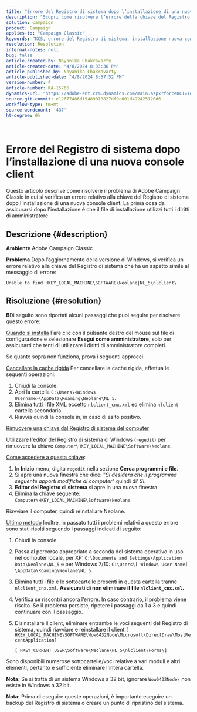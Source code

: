 ```yaml
---
title: "Errore del Registro di sistema dopo l’installazione di una nuova console client"
description: "Scopri come risolvere l’errore della chiave del Registro di sistema quando tenti di installare una nuova console client in Campaign Classic."
solution: Campaign
product: Campaign
applies-to: "Campaign Classic"
keywords: "KCS, errore del Registro di sistema, installazione nuova console client, Adobe Campaign Classic, risoluzione dei problemi, cancellazione della cache, regedit, chiave del Registro di sistema"
resolution: Resolution
internal-notes: null
bug: false
article-created-by: Nayanika Chakravarty
article-created-date: "4/8/2024 8:33:36 PM"
article-published-by: Nayanika Chakravarty
article-published-date: "4/8/2024 8:57:52 PM"
version-number: 4
article-number: KA-15766
dynamics-url: "https://adobe-ent.crm.dynamics.com/main.aspx?forceUCI=1&pagetype=entityrecord&etn=knowledgearticle&id=78a65c42-e7f5-ee11-a1fe-6045bd006295"
source-git-commit: e12677486d15489078827df9c001d492425126d6
workflow-type: tm+mt
source-wordcount: '437'
ht-degree: 0%

---
```


# Errore del Registro di sistema dopo l’installazione di una nuova console client


Questo articolo descrive come risolvere il problema di Adobe Campaign Classic in cui si verifica un errore relativo alla chiave del Registro di sistema dopo l’installazione di una nuova console client. La prima cosa da assicurarsi dopo l&#39;installazione è che il file di installazione utilizzi tutti i diritti di amministratore

## Descrizione {#description}


<b>Ambiente</b>
Adobe Campaign Classic

<b>Problema</b>
Dopo l’aggiornamento della versione di Windows, si verifica un errore relativo alla chiave del Registro di sistema che ha un aspetto simile al messaggio di errore:


```
Unable to find HKEY_LOCAL_MACHINE\SOFTWARE\Neolane|NL_5\nlclient\
```



## Risoluzione {#resolution}


<b>B</b>Di seguito sono riportati alcuni passaggi che puoi seguire per risolvere questo errore:

<u>Quando si installa</u>
Fare clic con il pulsante destro del mouse sul file di configurazione e selezionare <b>Esegui come amministratore</b>, solo per assicurarti che tenti di utilizzare i diritti di amministratore completi.

Se quanto sopra non funziona, prova i seguenti approcci:

<u>Cancellare la cache rigida</u>
Per cancellare la cache rigida, effettua le seguenti operazioni:

1. Chiudi la console.
2. Apri la cartella `C:\Users\<Windows Username>\AppData\Roaming\Neolane\NL_5`.
3. Elimina tutti i file XML eccetto `nlclient_cnx.xml` ed elimina `nlclient` cartella secondaria.
4. Riavvia quindi la console in, in caso di esito positivo.


<u>Rimuovere una chiave dal Registro di sistema del computer</u>

Utilizzare l&#39;editor del Registro di sistema di Windows (`regedit`) per rimuovere la chiave `Computer\HKEY_LOCAL_MACHINE\Software\Neolane`.

<u>Come accedere a questa chiave</u>:

1. In <b>Inizio</b> menu, digita `regedit` nella sezione <b>Cerca programmi e file</b>.
2. Si apre una nuova finestra che dice: &quot;*Si desidera che il programma seguente apporti modifiche al computer*&quot; quindi di&#39; *Sì*.
3. <b>Editor del Registro di sistema</b> si apre in una nuova finestra.
4. Elimina la chiave seguente: `Computer\HKEY_LOCAL_MACHINE\Software\Neolane`.


Riavviare il computer, quindi reinstallare Neolane.

<u>Ultimo metodo</u>
Inoltre, in passato tutti i problemi relativi a questo errore sono stati risolti seguendo i passaggi indicati di seguito:

1. Chiudi la console.
2. Passa al percorso appropriato a seconda del sistema operativo in uso nel computer locale, per XP: `C:\Documents and Settings\Application Data\Neolane\NL_5` e per Windows 7/10: `C:\Users\[ Windows User Name] \AppData\Roaming\Neolane\NL_5`.
3. Elimina tutti i file e le sottocartelle presenti in questa cartella tranne `nlclient_cnx.xml`. <b>Assicurati di non eliminare il file `nlclient_cnx.xml`.</b>
4. Verifica se riscontri ancora l’errore. In caso contrario, il problema viene risolto. Se il problema persiste, ripetere i passaggi da 1 a 3 e quindi continuare con il passaggio.
5. Disinstallare il client, eliminare entrambe le voci seguenti del Registro di sistema, quindi riavviare e reinstallare il client:`[ HKEY_LOCAL_MACHINE\SOFTWARE\Wow6432Node\Microsoft\DirectDraw\MostRecentApplication]`

   `[ HKEY_CURRENT_USER\Software\Neolane\NL_5\nlclient\Forms\]`


Sono disponibili numerose sottocartelle/voci relative a vari moduli e altri elementi, pertanto è sufficiente eliminare l&#39;intera cartella.

<b>Nota:</b> Se si tratta di un sistema Windows a 32 bit, ignorare `Wow6432Node\` non esiste in Windows a 32 bit.

<b>Nota:</b> Prima di eseguire queste operazioni, è importante eseguire un backup del Registro di sistema o creare un punto di ripristino del sistema.

